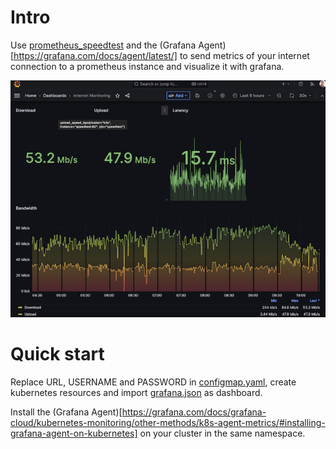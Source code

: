 # Intro
Use [prometheus_speedtest](https://github.com/jeanralphaviles/prometheus_speedtest) and the (Grafana Agent)[https://grafana.com/docs/agent/latest/] to send metrics of your internet connection to a prometheus instance and visualize it with grafana.

![Grafana Screenshot](assets/screenshot.png)

# Quick start
Replace URL, USERNAME and PASSWORD in [configmap.yaml](configmap.yaml), create kubernetes resources and import [grafana.json](grafana.json) as dashboard.

Install the (Grafana Agent)[https://grafana.com/docs/grafana-cloud/kubernetes-monitoring/other-methods/k8s-agent-metrics/#installing-grafana-agent-on-kubernetes] on your cluster in the same namespace.
